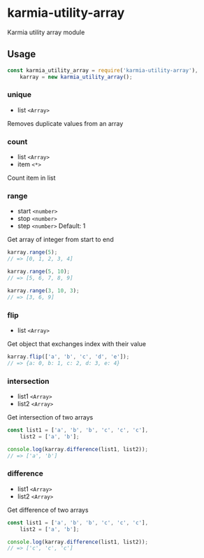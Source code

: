 # karmia-utility-array
Karmia utility array module

## Usage
```JavaScript
const karmia_utility_array = require('karmia-utility-array'),
    karray = new karmia_utility_array();
```

### unique
- list ```<Array>```

Removes duplicate values from an array


### count
- list ```<Array>```
- item ```<*>```

Count item in list


### range
- start ```<number>```
- stop ```<number>```
- step ```<number>``` Default: 1

Get array of integer from start to end

```JavaScript
karray.range(5);
// => [0, 1, 2, 3, 4]

karray.range(5, 10);
// => [5, 6, 7, 8, 9]

karray.range(3, 10, 3);
// => [3, 6, 9]
```


### flip
- list ```<Array>```

Get object that exchanges index with their value

```JavaScript
karray.flip(['a', 'b', 'c', 'd', 'e']);
// => {a: 0, b: 1, c: 2, d: 3, e: 4}
```


### intersection
- list1 ```<Array>```
- list2 ```<Array>```

Get intersection of two arrays

```javascript
const list1 = ['a', 'b', 'b', 'c', 'c', 'c'],
    list2 = ['a', 'b'];

console.log(karray.difference(list1, list2));
// => ['a', 'b']
```


### difference
- list1 ```<Array>```
- list2 ```<Array>```

Get difference of two arrays

```javascript
const list1 = ['a', 'b', 'b', 'c', 'c', 'c'],
    list2 = ['a', 'b'];

console.log(karray.difference(list1, list2));
// => ['c', 'c', 'c']
```

